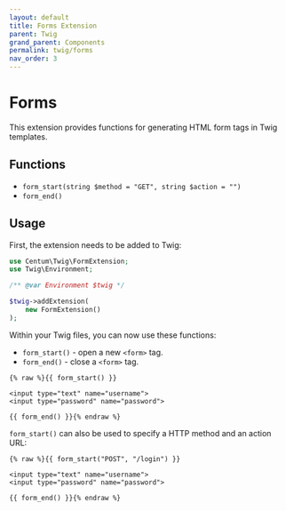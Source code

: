 ```yaml
---
layout: default
title: Forms Extension
parent: Twig
grand_parent: Components
permalink: twig/forms
nav_order: 3
---
```




# Forms

This extension provides functions for generating HTML form tags in Twig templates.



## Functions

- `form_start(string $method = "GET", string $action = "")`
- `form_end()`



## Usage

First, the extension needs to be added to Twig:

```php
use Centum\Twig\FormExtension;
use Twig\Environment;

/** @var Environment $twig */

$twig->addExtension(
    new FormExtension()
);
```

Within your Twig files, you can now use these functions:

- `form_start()` - open a new `<form>` tag.
- `form_end()` - close a `<form>` tag.

```twig
{% raw %}{{ form_start() }}

<input type="text" name="username">
<input type="password" name="password">

{{ form_end() }}{% endraw %}
```

`form_start()` can also be used to specify a HTTP method and an action URL:

```twig
{% raw %}{{ form_start("POST", "/login") }}

<input type="text" name="username">
<input type="password" name="password">

{{ form_end() }}{% endraw %}
```
